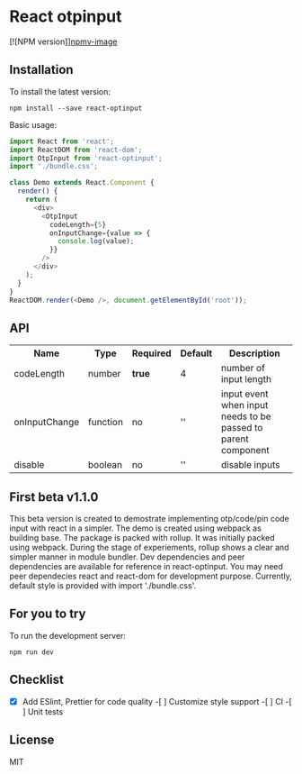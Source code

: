 # React otpinput

[![NPM version]][npmv-image](https://www.npmjs.com/package/react-optinput)

## Installation

To install the latest version:

```
npm install --save react-optinput
```

Basic usage:

```typescript
import React from 'react';
import ReactDOM from 'react-dom';
import OtpInput from 'react-optinput';
import './bundle.css';

class Demo extends React.Component {
  render() {
    return (
      <div>
        <OtpInput
          codeLength={5}
          onInputChange={value => {
            console.log(value);
          }}
        />
      </div>
    );
  }
}
ReactDOM.render(<Demo />, document.getElementById('root'));
```

## API

<table>
  <tr>
    <th>Name<br></th>
    <th>Type</th>
    <th>Required</th>
    <th>Default</th>
    <th>Description</th>
  </tr>
  <tr>
    <td>codeLength</td>
    <td>number</td>
    <td><strong>true</strong></td>
    <td>4</td>
    <td>number of input length</td>
  </tr>
  <tr>
    <td>onInputChange</td>
    <td>function</td>
    <td>no</td>
    <td>''</td>
    <td>input event when input needs to be passed to parent component</td>
  </tr>
  <tr>
    <td>disable</td>
    <td>boolean</td>
    <td>no</td>
    <td>''</td>
    <td>disable inputs</td>
  </tr>
</table>

## First beta v1.1.0

This beta version is created to demostrate implementing otp/code/pin code input with react in a simpler. The demo is created using webpack as building base. The package is packed with rollup. It was initially packed using webpack. During the stage of experiements, rollup shows a clear and simpler manner in module bundler.
Dev dependencies and peer dependencies are available for reference in react-optinput. You may need peer dependecies react and react-dom for development purpose. Currently, default style is provided with import './bundle.css'.

## For you to try

To run the development server:

```
npm run dev
```

## Checklist

-[x] Add ESlint, Prettier for code quality -[ ] Customize style support -[ ] CI -[ ] Unit tests

## License

MIT
